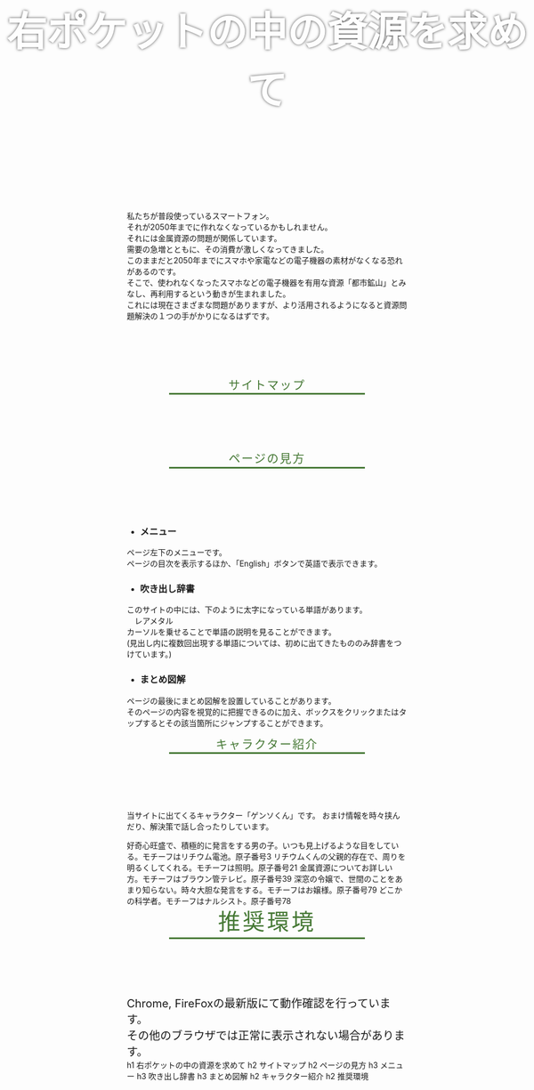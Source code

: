 [//SCML_TITLE]: # (Home)
[//SCML_ROOT_PATH]: # (./)

<div id="lang_jp">
<div class="main_image">
  <h1 id="右ポケットの中の資源を求めて">右ポケットの中の資源を求めて</h1>
</div>
<div class="main_image_spacer">
</div>
<div id="main">
  <div class="prologue">
私たちが普段使っているスマートフォン。<br>
それが2050年までに作れなくなっているかもしれません。<br>
それには金属資源の問題が関係しています。<br>
需要の急増とともに、その消費が激しくなってきました。<br>
このままだと2050年までにスマホや家電などの電子機器の素材がなくなる恐れがあるのです。<br>
そこで、使われなくなったスマホなどの電子機器を有用な資源「都市鉱山」とみなし、再利用するという動きが生まれました。<br>
これには現在さまざまな問題がありますが、より活用されるようになると資源問題解決の１つの手がかりになるはずです。
  </div>

## サイトマップ

<PageDescriptionLink title="資源の現状" path="./present-situation/" content="
  様々な科学技術分野で世界を牽引している日本。<br>
  これは大量のレアメタルなどの金属資源によって支えられています。<br>
  しかし、それらを手に入れることは決して容易なことではありません。
"></PageDescriptionLink>
<PageDescriptionLink title="都市鉱山の意義" path="./urban-mining/" content="
  資源問題解決の1つの手がかりとなる都市鉱山。<br>
  それは一体どのようなものなのでしょうか。
"></PageDescriptionLink>
<PageDescriptionLink title="課題" path="./problem/" content="
  都市鉱山にはメリットがたくさんある一方で、多くの課題を抱えています。
"></PageDescriptionLink>
<PageDescriptionLink title="現在の取り組み" path="./measure/" content="
  現在都市鉱山をもっと広めよう、活用しようとする人々が様々な取り組みを行っています。<br>
  世界は資源問題解決に向けて歩み出しているのです。
"></PageDescriptionLink>
<PageDescriptionLink title="アクティビティ" path="./activity/" content="
  私たちの行った活動について紹介します。
"></PageDescriptionLink>
<PageDescriptionLink title="解決策" path="./solution/" content="
  都市鉱山について様々な取り組みが行われていますが、まだまだたくさん問題が残っているのは事実です。<br>
  都市鉱山をもっと広めよう、活用しようという意識を全員が共有できることを願って、私たちの考える解決策をこのページに書いてみました。
"></PageDescriptionLink>
<PageDescriptionLink title="最後に" path="./finally/" content="
  私たちの思いが届きますように…！
"></PageDescriptionLink>
<PageDescriptionLink title="その他" path="./others/" content="
  私たちの活動記録やこのサイトの参考文献を紹介しています。
"></PageDescriptionLink>

## ページの見方

- ### メニュー

ページ左下のメニューです。<br>
ページの目次を表示するほか、「English」ボタンで英語で表示できます。

- ### 吹き出し辞書

このサイトの中には、下のように太字になっている単語があります。<br>
　<Word>レアメタル</Word><br>
カーソルを乗せることで単語の説明を見ることができます。<br>
(見出し内に複数回出現する単語については、初めに出てきたもののみ辞書をつけています。)

- ### まとめ図解

ページの最後にまとめ図解を設置していることがあります。<br>
そのページの内容を視覚的に把握できるのに加え、ボックスをクリックまたはタップするとその該当箇所にジャンプすることができます。

## キャラクター紹介

当サイトに出てくるキャラクター「ゲンソくん」です。
おまけ情報を時々挟んだり、解決策で話し合ったりしています。

<AtomCharacter atom="Li" imagePath="./img/atom_chara/Li.png">
  好奇心旺盛で、積極的に発言をする男の子。いつも見上げるような目をしている。モチーフはリチウム電池。原子番号3
</AtomCharacter>
<AtomCharacter atom="Sc" imagePath="./img/atom_chara/Sc.png">
  リチウムくんの父親的存在で、周りを明るくしてくれる。モチーフは照明。原子番号21
</AtomCharacter>
<AtomCharacter atom="Y" imagePath="./img/atom_chara/Y.png">
  金属資源についてお詳しい方。モチーフはブラウン管テレビ。原子番号39
</AtomCharacter>
<AtomCharacter atom="Au" imagePath="./img/atom_chara/Au.png">
  深窓の令嬢で、世間のことをあまり知らない。時々大胆な発言をする。モチーフはお嬢様。原子番号79
</AtomCharacter>
<AtomCharacter atom="Pt" imagePath="./img/atom_chara/Pt.png">
  どこかの科学者。モチーフはナルシスト。原子番号78
</AtomCharacter>
<h2 id="推奨環境" class="site_map">推奨環境</h2>
<div class="main_text">
  Chrome, FireFoxの最新版にて動作確認を行っています。<br>
  その他のブラウザでは正常に表示されない場合があります。
</div>
<!--  <h2 class="site_map">サイトマップ</h2>-->
<!--  <ul class="site_map_list">-->
<!--    <li>ホーム</li>-->
<!--    <li>資源の現状</li>-->
<!--    <li>都市鉱山の意義</li>-->
<!--    <li>課題</li>-->
<!--    <li>現在の取り組み</li>-->
<!--    <li>アクティビティ</li>-->
<!--    <li>解決策</li>-->
<!--    <li>最後に</li>-->
<!--    <li>その他</li>-->
<!--  </ul>-->
</div>
<ScrollTop></ScrollTop>
<FloatingMenu>
  h1 右ポケットの中の資源を求めて
  h2 サイトマップ
  h2 ページの見方
  h3 メニュー
  h3 吹き出し辞書
  h3 まとめ図解
  h2 キャラクター紹介
  h2 推奨環境
</FloatingMenu>
</div>
<div id="lang_en">
</div>

<style>
  .main_image {
    text-align: center;
    height: 500px;
    width: 100%;
    background-size: cover;
    background-position: center;
    background-image: url(img/pic_03_m.jpg);
    display: grid;
    place-items: center;
    opacity: 0.7;
    position: absolute;
    left:0;
  }
  .main_image > h1 {
    font-size: 72px;
    font-weight: 700;
    color: #fff;
    text-shadow: 0 0 5px black;
  }
  .main_image_spacer{
    height: 550px;
  }
  .main_text {
    width: 100%;
    box-sizing: border-box;
    font-size: 20px;
  }
  h2 {
    display: block;
    border-bottom: 3px solid #457834;
    color: #457834;
    font-weight: 400;
    letter-spacing: 0.1em;
    line-height: 1.4em;
    text-align: center;
    margin: 0 auto 100px;
    width: 70%;
  }
  h2:before {
    display: none;
  }
  @media (orientation: landscape) {
    h2 {
      font-size: 64px;
    }
  }
  @media (orientation: portrait) {
    .site_map {
      font-size: 40px;
    }
  }
  .prologue {
    margin-bottom: 100px;
  }
</style>
